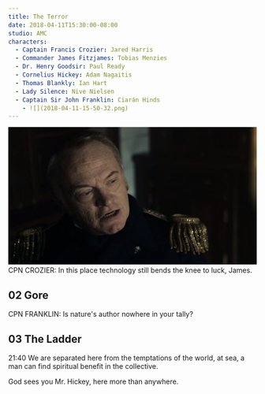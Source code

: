 ```yaml
---
title: The Terror
date: 2018-04-11T15:30:00-08:00
studio: AMC
characters:
  - Captain Francis Crozier: Jared Harris
  - Commander James Fitzjames: Tobias Menzies
  - Dr. Henry Goodsir: Paul Ready 
  - Cornelius Hickey: Adam Nagaitis 
  - Thomas Blankly: Ian Hart 
  - Lady Silence: Nive Nielsen 
  - Captain Sir John Franklin: Ciarán Hinds 
    - ![](2018-04-11-15-50-32.png)
---
```

![](2018-04-11-15-53-37.png)
CPN CROZIER:
In this place technology still bends the knee to luck, James.


## 02 Gore

CPN FRANKLIN:
Is nature's author nowhere in your tally?

## 03 The Ladder

21:40
We are separated here from the temptations of the world, at sea, a man can find spiritual benefit in the collective.

God sees you Mr. Hickey, here more than anywhere.

  